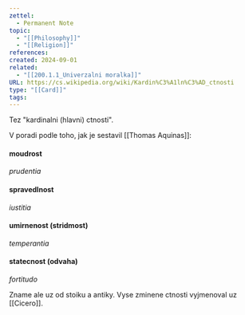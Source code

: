 ```yaml
---
zettel:
  - Permanent Note
topic:
  - "[[Philosophy]]"
  - "[[Religion]]"
references: 
created: 2024-09-01
related:
  - "[[200.1.1_Univerzalni moralka]]"
URL: https://cs.wikipedia.org/wiki/Kardin%C3%A1ln%C3%AD_ctnosti
type: "[[Card]]"
tags: 
---
```

Tez "kardinalni (hlavni) ctnosti".

V poradi podle toho, jak je sestavil [[Thomas Aquinas]]:

#### moudrost
_prudentia_
#### spravedlnost
_iustitia_
#### umirnenost (stridmost)
_temperantia_
#### statecnost (odvaha)
_fortitudo_


Zname ale uz od stoiku a antiky. Vyse zminene ctnosti vyjmenoval uz [[Cicero]].